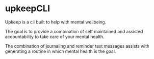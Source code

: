 # upkeepCLI

Upkeep is a cli built to help with mental wellbeing.

The goal is to provide a combination of self maintained and assisted accountability to take care of your mental health.

The combination of journaling and reminder text messages assists with generating a routine in which mental health is the goal.
